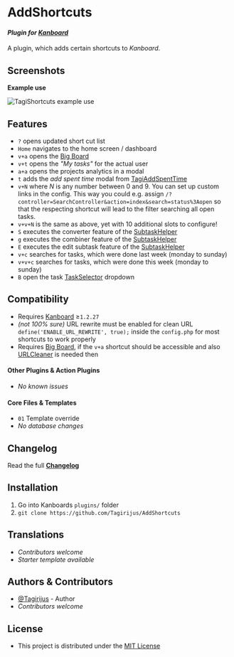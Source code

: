 # AddShortcuts

#### _Plugin for [Kanboard](https://github.com/fguillot/kanboard "Kanboard - Kanban Project Management Software")_

A plugin, which adds certain shortcuts to _Kanboard_.


Screenshots
-------------

**Example use**

![TagiShortcuts example use](../master/Screenshots/AddShortcuts_example.gif)


Features
-------------

- `?` opens updated short cut list
- `Home` navigates to the home screen / dashboard
- `v+a` opens the [Big Board](https://github.com/TimoStahl/kanboard_plugin_bigboard)
- `v+t` opens the _"My tasks"_ for the actual user
- `a+a` opens the projects analytics in a modal
- `t` adds the _add spent time_ modal from [TagiAddSpentTime](https://github.com/Tagirijus/AddSpentTime)
- `v+N` where _N_ is any number between 0 and 9. You can set up custom links in the config. This way you could e.g. assign `/?controller=SearchController&action=index&search=status%3Aopen` so that the respecting shortcut will lead to the filter searching all open tasks.
- `v+v+N` is the same as above, yet with 10 additional slots to configure!
- `S` executes the converter feature of the [SubtaskHelper](https://github.com/Tagirijus/SubtaskHelper)
- `g` executes the combiner feature of the [SubtaskHelper](https://github.com/Tagirijus/SubtaskHelper)
- `E` executes the edit subtask feature of the [SubtaskHelper](https://github.com/Tagirijus/SubtaskHelper)
- `v+c` searches for tasks, which were done last week (monday to sunday)
- `v+v+c` searches for tasks, which were done this week (monday to sunday)
- `B` open the task [TaskSelector](https://github.com/Tagirijus/SubtaskHelper) dropdown


Compatibility
-------------

- Requires [Kanboard](https://github.com/fguillot/kanboard "Kanboard - Kanban Project Management Software") ≥`1.2.27`
- _(not 100% sure)_ URL rewrite must be enabled for clean URL `define('ENABLE_URL_REWRITE', true);` inside the `config.php` for most shortcuts to work properly
- Requires [Big Board](https://github.com/TimoStahl/kanboard_plugin_bigboard), if the `v+a` shortcut should be accessible and also [URLCleaner](https://github.com/aljawaid/URLCleaner) is needed then

#### Other Plugins & Action Plugins
- _No known issues_
#### Core Files & Templates
- `01` Template override
- _No database changes_


Changelog
---------

Read the full [**Changelog**](../master/changelog.md "See changes")
 

Installation
------------

1. Go into Kanboards `plugins/` folder
2. `git clone https://github.com/Tagirijus/AddShortcuts`


Translations
------------

- _Contributors welcome_
- _Starter template available_

Authors & Contributors
----------------------

- [@Tagirijus](https://github.com/Tagirijus) - Author
- _Contributors welcome_


License
-------
- This project is distributed under the [MIT License](../master/LICENSE "Read The MIT license")
